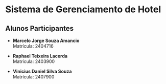 # Sistema de Gerenciamento de Hotel

## Alunos Participantes

- **Marcelo Jorge Souza Amancio**  
  Matrícula: 2404716

- **Raphael Teixeira Lacerda**  
  Matrícula: 2403900

- **Vinicius Daniel Silva Souza**  
  Matrícula: 2407900
